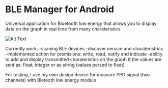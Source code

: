 # BLE Manager for Android 
Universal application for Bluetooth low energy that allows you to display data on the graph in real time from many charateristics


![Alt Text](https://media.giphy.com/media/28nbQ0MU3T4XHIZIyK/giphy.gif)

Currently work:
-scaning BLE devices
-discover service and charateristrics
-implemented action for premisions: write, read, notify and indicate
-ability to add and display transmitted charateristics on the graph if the values are sent as: float, integer or as string (values parsed to float)

For testing, I use my own design device for measure PPG signal (two channels) with Bletooth low energy module

